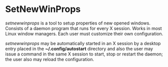 # SetNewWinProps

*setnewwinprops* is a tool to setup properties of new opened windows.
Consists of a daemon program that runs for every X session. Works in most Linux window managers.
Each user must customize their own configuration.

*setnewwinprops* may be automatically started in an X session
by a desktop entry placed in the **~/.config/autostart** directory
and also the user may issue a command in the same X session
to start, stop or restart the daemon;
the user also may reload the configuration.
